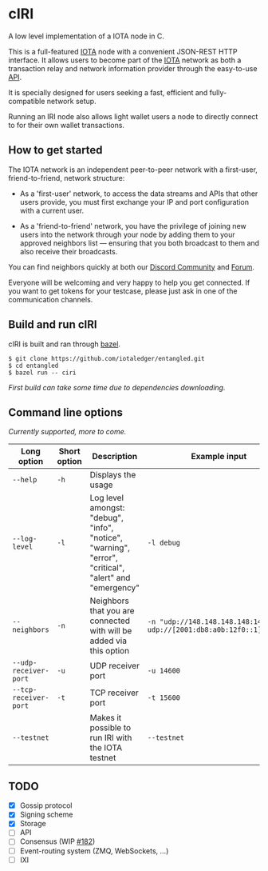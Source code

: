 cIRI
====

A low level implementation of a IOTA node in C.

This is a full-featured [IOTA](https://iota.org/) node with a convenient JSON-REST HTTP interface. It allows users to become part of the [IOTA](https://iota.org/) network as both a transaction relay and network information provider through the easy-to-use [API](https://iota.readme.io/reference).

It is specially designed for users seeking a fast, efficient and fully-compatible network setup.

Running an IRI node also allows light wallet users a node to directly connect to for their own wallet transactions.

How to get started
------------------

The IOTA network is an independent peer-to-peer network with a first-user, friend-to-friend, network structure:

- As a 'first-user' network, to access the data streams and APIs that other users provide, you must first exchange your IP and port configuration with a current user.

- As a 'friend-to-friend' network, you have the privilege of joining new users into the network through your node by adding them to your approved neighbors list — ensuring that you both broadcast to them and also receive their broadcasts.

You can find neighbors quickly at both our [Discord Community](https://discord.gg/7Gu2mG5) and [Forum](https://forum.iota.org/).

Everyone will be welcoming and very happy to help you get connected. If you want to get tokens for your testcase, please just ask in one of the communication channels.

Build and run cIRI
------------------

cIRI is built and ran through [bazel](https://www.bazel.build/).

```
$ git clone https://github.com/iotaledger/entangled.git
$ cd entangled
$ bazel run -- ciri
```

*First build can take some time due to dependencies downloading.*

Command line options
--------------------

*Currently supported, more to come.*

Long option | Short option | Description | Example input
--- | --- | --- | ---
`--help` | `-h` | Displays the usage |
`--log-level` | `-l` | Log level amongst: "debug", "info", "notice", "warning", "error", "critical", "alert" and "emergency" | `-l debug`
`--neighbors` | `-n` | Neighbors that you are connected with will be added via this option | `-n "udp://148.148.148.148:14265 udp://[2001:db8:a0b:12f0::1]:14265"`
`--udp-receiver-port` | `-u` | UDP receiver port | `-u 14600`
`--tcp-receiver-port` | `-t` | TCP receiver port | `-t 15600`
`--testnet` | | Makes it possible to run IRI with the IOTA testnet | `--testnet`

TODO
-------

- [x] Gossip protocol
- [x] Signing scheme
- [x] Storage
- [ ] API
- [ ] Consensus (WIP [#182](https://github.com/iotaledger/entangled/issues/182))
- [ ] Event-routing system (ZMQ, WebSockets, ...)
- [ ] IXI
